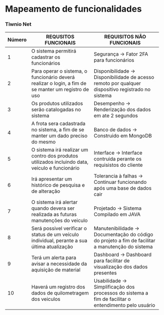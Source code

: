 # Mapeamento de funcionalidades
### Tiwnio Net

|Número|REQUSITOS FUNCIONAIS            | REQUISITOS NÃO FUNCIONAIS   |
|----------    |--------------------------------|-----------------------------|
|1           | O sistema permitirá cadastrar os funcionários       | Segurança → Fator 2FA para funcionários                    |
|2            | Para operar o sistema, o funcionário deverá realizar o login, a fim de se manter um registro de uso          | Disponibilidade → Disponibilidade de acesso remoto por qualquer dispositivo registrado no sistema|
|3             | Os produtos utilizados serão catalogadas no sistema         | Desempenho → Renderização dos dados em ate 2 segundos|
|4             | A frota sera cadastrada no sistema, a fim de se manter um dado preciso do mesmo        | Banco de dados → Construido em MongoDB   |
|5            | O sistema irá realizar um contro dos produtos utilizados incluindo data, veiculo e funcionário           | Interface → Interface contruida perante os requisistos do cliente        |
|6          | Irá apresentar um histórico de pesquisa e de alteração                    | Tolerancia à falhas → Continuar funcionando após uma base de dados cair              |
|7          | O sistema irá alertar quando devera ser realizada as futuras manutenções do veiculo              | Projetado → Sistema Compilado em JAVA           |
|8             | Será possivel verificar o status de um veículo individual, perante a sua última atualização         | Manutenibilidade → Documentação do código do projeto a fim de facilitar a manutenção do sistema            |
|9        | Terá um alerta para avisar a necessidade da aquisição de material       | Dashboard → Dashboard para facilitar de visualização dos dados presentes            |
|10           |Haverá um registro dos dados de quilometragem dos veiculos| Usabilidade → Simplificação dos processos do sistema a fim de facilitar o entendimento pelo usuário                  |
